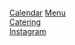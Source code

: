 [Calendar](https://cambridgeshows.org/venues/arts-at-the-armory)
[Menu](https://artsatthearmory.square.site)  
[Catering](https://rootedcafe.github.io/catering/menu.pdf)  
[Instagram](https://instagram.com/rootedarmorycafe)  
